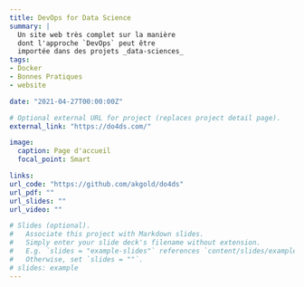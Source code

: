 ```yaml
---
title: DevOps for Data Science
summary: |
  Un site web très complet sur la manière
  dont l'approche `DevOps` peut être
  importée dans des projets _data-sciences_
tags:
- Docker
- Bonnes Pratiques
- website

date: "2021-04-27T00:00:00Z"

# Optional external URL for project (replaces project detail page).
external_link: "https://do4ds.com/"

image:
  caption: Page d'accueil
  focal_point: Smart

links:
url_code: "https://github.com/akgold/do4ds"
url_pdf: ""
url_slides: ""
url_video: ""

# Slides (optional).
#   Associate this project with Markdown slides.
#   Simply enter your slide deck's filename without extension.
#   E.g. `slides = "example-slides"` references `content/slides/example-slides.md`.
#   Otherwise, set `slides = ""`.
# slides: example
---
```


